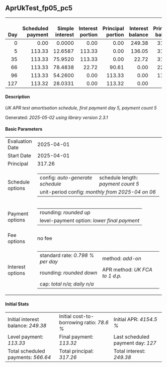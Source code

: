 <h2>AprUkTest_fp05_pc5</h2>
<table>
    <thead style="vertical-align: bottom;">
        <th style="text-align: right;">Day</th>
        <th style="text-align: right;">Scheduled payment</th>
        <th style="text-align: right;">Simple interest</th>
        <th style="text-align: right;">Interest portion</th>
        <th style="text-align: right;">Principal portion</th>
        <th style="text-align: right;">Interest balance</th>
        <th style="text-align: right;">Principal balance</th>
        <th style="text-align: right;">Total simple interest</th>
        <th style="text-align: right;">Total interest</th>
        <th style="text-align: right;">Total principal</th>
    </thead>
    <tr style="text-align: right;">
        <td class="ci00">0</td>
        <td class="ci01" style="white-space: nowrap;">0.00</td>
        <td class="ci02">0.0000</td>
        <td class="ci03">0.00</td>
        <td class="ci04">0.00</td>
        <td class="ci05">249.38</td>
        <td class="ci06">317.26</td>
        <td class="ci07">0.0000</td>
        <td class="ci08">0.00</td>
        <td class="ci09">0.00</td>
    </tr>
    <tr style="text-align: right;">
        <td class="ci00">5</td>
        <td class="ci01" style="white-space: nowrap;">113.33</td>
        <td class="ci02">12.6587</td>
        <td class="ci03">113.33</td>
        <td class="ci04">0.00</td>
        <td class="ci05">136.05</td>
        <td class="ci06">317.26</td>
        <td class="ci07">12.6587</td>
        <td class="ci08">113.33</td>
        <td class="ci09">0.00</td>
    </tr>
    <tr style="text-align: right;">
        <td class="ci00">35</td>
        <td class="ci01" style="white-space: nowrap;">113.33</td>
        <td class="ci02">75.9520</td>
        <td class="ci03">113.33</td>
        <td class="ci04">0.00</td>
        <td class="ci05">22.72</td>
        <td class="ci06">317.26</td>
        <td class="ci07">88.6107</td>
        <td class="ci08">226.66</td>
        <td class="ci09">0.00</td>
    </tr>
    <tr style="text-align: right;">
        <td class="ci00">66</td>
        <td class="ci01" style="white-space: nowrap;">113.33</td>
        <td class="ci02">78.4838</td>
        <td class="ci03">22.72</td>
        <td class="ci04">90.61</td>
        <td class="ci05">0.00</td>
        <td class="ci06">226.65</td>
        <td class="ci07">167.0945</td>
        <td class="ci08">249.38</td>
        <td class="ci09">90.61</td>
    </tr>
    <tr style="text-align: right;">
        <td class="ci00">96</td>
        <td class="ci01" style="white-space: nowrap;">113.33</td>
        <td class="ci02">54.2600</td>
        <td class="ci03">0.00</td>
        <td class="ci04">113.33</td>
        <td class="ci05">0.00</td>
        <td class="ci06">113.32</td>
        <td class="ci07">221.3545</td>
        <td class="ci08">249.38</td>
        <td class="ci09">203.94</td>
    </tr>
    <tr style="text-align: right;">
        <td class="ci00">127</td>
        <td class="ci01" style="white-space: nowrap;">113.32</td>
        <td class="ci02">28.0331</td>
        <td class="ci03">0.00</td>
        <td class="ci04">113.32</td>
        <td class="ci05">0.00</td>
        <td class="ci06">0.00</td>
        <td class="ci07">249.3876</td>
        <td class="ci08">249.38</td>
        <td class="ci09">317.26</td>
    </tr>
</table>
<h4>Description</h4>
<p><i>UK APR test amortisation schedule, first payment day 5, payment count 5</i></p>
<p>Generated: <i>2025-05-02 using library version 2.3.1</i></p>
<h4>Basic Parameters</h4>
<table>
    <tr>
        <td>Evaluation Date</td>
        <td>2025-04-01</td>
    </tr>
    <tr>
        <td>Start Date</td>
        <td>2025-04-01</td>
    </tr>
    <tr>
        <td>Principal</td>
        <td>317.26</td>
    </tr>
    <tr>
        <td>Schedule options</td>
        <td>
            <table>
                <tr>
                    <td>config: <i>auto-generate schedule</i></td>
                    <td>schedule length: <i><i>payment count</i> 5</i></td>
                </tr>
                <tr>
                    <td colspan="2" style="white-space: nowrap;">unit-period config: <i>monthly from 2025-04 on 06</i></td>
                </tr>
            </table>
        </td>
    </tr>
    <tr>
        <td>Payment options</td>
        <td>
            <table>
                <tr>
                    <td>rounding: <i>rounded up</i></td>
                </tr>
                <tr>
                    <td>level-payment option: <i>lower&nbsp;final&nbsp;payment</i></td>
                </tr>
            </table>
        </td>
    </tr>
    <tr>
        <td>Fee options</td>
        <td>no fee
        </td>
    </tr>
    <tr>
        <td>Interest options</td>
        <td>
            <table>
                <tr>
                    <td>standard rate: <i>0.798 % per day</i></td>
                    <td>method: <i>add-on</i></td>
                </tr>
                <tr>
                    <td>rounding: <i>rounded down</i></td>
                    <td>APR method: <i>UK FCA to 1 d.p.</i></td>
                </tr>
                <tr>
                    <td colspan="2">cap: <i>total <i>n/a</i>; daily <i>n/a</i></td>
                </tr>
            </table>
        </td>
    </tr>
</table>
<h4>Initial Stats</h4>
<table>
    <tr>
        <td>Initial interest balance: <i>249.38</i></td>
        <td>Initial cost-to-borrowing ratio: <i>78.6 %</i></td>
        <td>Initial APR: <i>4154.5 %</i></td>
    </tr>
    <tr>
        <td>Level payment: <i>113.33</i></td>
        <td>Final payment: <i>113.32</i></td>
        <td>Last scheduled payment day: <i>127</i></td>
    </tr>
    <tr>
        <td>Total scheduled payments: <i>566.64</i></td>
        <td>Total principal: <i>317.26</i></td>
        <td>Total interest: <i>249.38</i></td>
    </tr>
</table>